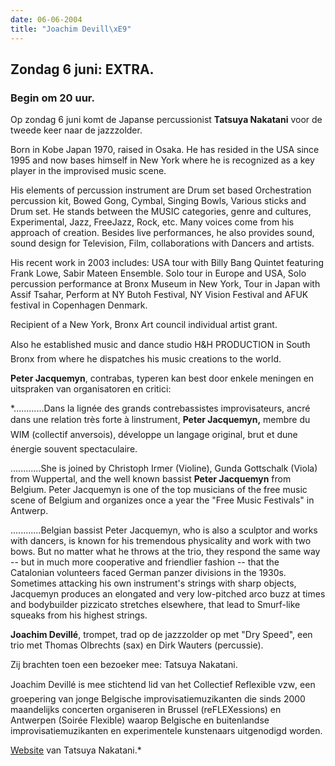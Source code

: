 ```yaml
---
date: 06-06-2004
title: "Joachim Devill\xE9"
---
```

Zondag 6 juni: EXTRA.
---------------------

### Begin om 20 uur.

Op zondag 6 juni komt de Japanse percussionist **Tatsuya Nakatani** voor de tweede keer naar de jazzzolder. 

Born in Kobe Japan 1970, raised in Osaka. He has resided in the USA since 1995 and now bases 
himself in New York where he is recognized as a key player in the improvised music scene. 

His elements of percussion instrument are Drum set based Orchestration percussion kit, 
Bowed Gong, Cymbal, Singing Bowls, Various sticks and Drum set. 
 He stands between 
the MUSIC categories, genre and cultures, Experimental, Jazz, FreeJazz, Rock, etc. 
Many voices come from his approach of creation. Besides live performances, he also provides sound, 
sound design for Television, Film, collaborations with Dancers and artists. 

His recent work in 2003 includes: USA tour with Billy Bang Quintet featuring Frank Lowe, 
Sabir Mateen Ensemble. Solo tour in Europe and USA, Solo percussion performance at 
Bronx Museum in New York, Tour in Japan with Assif Tsahar, Perform at NY Butoh Festival, 
NY Vision Festival and AFUK festival in Copenhagen Denmark. 

Recipient of a New York, Bronx Art council individual artist grant. 

Also he established music and dance studio H&H PRODUCTION in South Bronx from where he 
dispatches his music creations to the world. 

**Peter Jacquemyn**, contrabas, typeren kan best door enkele meningen en uitspraken van organisatoren en critici: 

*............Dans la lignée des grands contrebassistes improvisateurs, 
ancré dans une relation très forte à linstrument, **Peter Jacquemyn,** membre du WIM (collectif anversois), 
développe un langage original, brut et dune énergie souvent spectaculaire. 

............She is joined by Christoph Irmer (Violine), Gunda Gottschalk (Viola) from Wuppertal, 
and the well known bassist **Peter Jacquemyn** from Belgium. Peter Jacquemyn is one of the top musicians 
of the free music scene of Belgium and organizes once a year the "Free Music Festivals" in Antwerp. 

............Belgian bassist Peter Jacquemyn, who is also a sculptor and works with dancers, 
is known for his tremendous physicality and work with two bows. But no matter what he throws at the trio, 
they respond the same way -- but in much more cooperative and friendlier fashion -- 
that the Catalonian volunteers faced German panzer divisions in the 1930s. Sometimes attacking 
his own instrument's strings with sharp objects, Jacquemyn produces an elongated and very 
low-pitched arco buzz at times and bodybuilder pizzicato stretches elsewhere, that lead to 
Smurf-like squeaks from his highest strings. 

 **Joachim Devillé**, trompet, trad op de jazzzolder op met "Dry Speed", 
een trio met Thomas Olbrechts (sax) en Dirk Wauters (percussie). 

Zij brachten toen een bezoeker mee: Tatsuya Nakatani. 

Joachim Devillé is mee stichtend lid van het Collectief Reflexible vzw, een groepering van 
jonge Belgische improvisatiemuzikanten die sinds 2000 maandelijks concerten organiseren in Brussel 
(reFLEXessions) en Antwerpen (Soirée Flexible) waarop Belgische en buitenlandse improvisatiemuzikanten 
en experimentele kunstenaars uitgenodigd worden. 

[Website](http://www.hhproduction.org/) van Tatsuya Nakatani.*